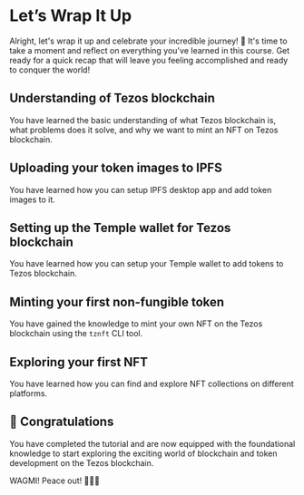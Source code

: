 # Let’s Wrap It Up

Alright, let's wrap it up and celebrate your incredible journey! 🎉 It's time to take a moment and reflect on everything you've learned in this course. Get ready for a quick recap that will leave you feeling accomplished and ready to conquer the world!

## Understanding of Tezos blockchain

You have learned the basic understanding of what Tezos blockchain is, what problems does it solve, and why we want to mint an NFT on Tezos blockchain.

## Uploading your token images to IPFS

You have learned how you can setup IPFS desktop app and add token images to it.

## Setting up the Temple wallet for Tezos blockchain

You have learned how you can setup your Temple wallet to add tokens to Tezos blockchain.

## Minting your first non-fungible token

You have gained the knowledge to mint your own NFT on the Tezos blockchain using the `tznft` CLI tool.

## Exploring your first NFT

You have learned how you can find and explore NFT collections on different platforms.

## 🎊 Congratulations

You have completed the tutorial and are now equipped with the foundational knowledge to start exploring the exciting world of blockchain and token development on the Tezos blockchain.

WAGMI! Peace out! ✌🏻🔮
